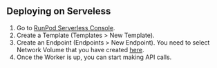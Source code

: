 ## Deploying on Serveless

1. Go to [RunPod Serverless Console](https://www.runpod.io/console/serverless).
2. Create a Template (Templates > New Template).
3. Create an Endpoint (Endpoints > New Endpoint). You need to select Network Volume that you have created [here](docs/installing.md).
4. Once the Worker is up, you can start making API calls.
